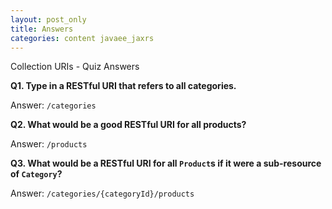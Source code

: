 ```yaml
---
layout: post_only
title: Answers
categories: content javaee_jaxrs
---
```


Collection URIs - Quiz Answers

**Q1. Type in a RESTful URI that refers to all categories.**

Answer: `/categories`

**Q2. What would be a good RESTful URI for all products?**

Answer: `/products`

**Q3. What would be a RESTful URI for all <code>Product</code>s if it were a sub-resource of <code>Category</code>?**

Answer: `/categories/{categoryId}/products`
